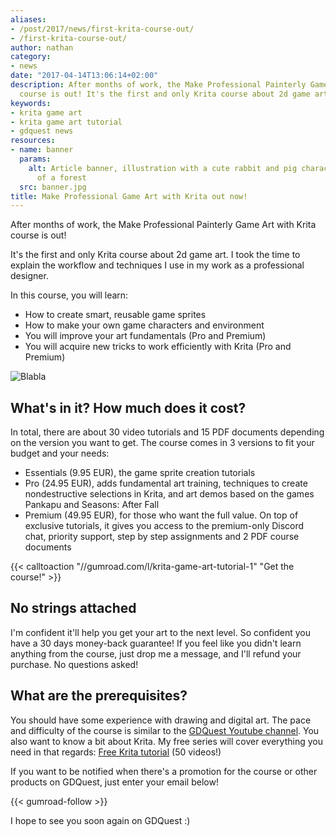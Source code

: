 ```yaml
---
aliases:
- /post/2017/news/first-krita-course-out/
- /first-krita-course-out/
author: nathan
category:
- news
date: "2017-04-14T13:06:14+02:00"
description: After months of work, the Make Professional Painterly Game Art with Krita
  course is out! It's the first and only Krita course about 2d game art.
keywords:
- krita game art
- krita game art tutorial
- gdquest news
resources:
- name: banner
  params:
    alt: Article banner, illustration with a cute rabbit and pig character in front
      of a forest
  src: banner.jpg
title: Make Professional Game Art with Krita out now!
---
```


After months of work, the Make Professional Painterly Game Art with Krita course is out!

It's the first and only Krita course about 2d game art. I took the time to explain the workflow and techniques I use in my work as a professional designer.

In this course, you will learn:

- How to create smart, reusable game sprites
- How to make your own game characters and environment
- You will improve your art fundamentals (Pro and Premium)
- You will acquire new tricks to work efficiently with Krita (Pro and Premium)

![Blabla](/img/product/krita/painterly-game-art/demo.jpg)

## What's in it? How much does it cost?

In total, there are about 30 video tutorials and 15 PDF documents depending on the version you want to get. The course comes in 3 versions to fit your budget and your needs: 

- Essentials (9.95 EUR), the game sprite creation tutorials
- Pro (24.95 EUR), adds fundamental art training, techniques to create nondestructive selections in Krita, and art demos based on the games Pankapu and Seasons: After Fall
- Premium (49.95 EUR), for those who want the full value. On top of exclusive tutorials, it gives you access to the premium-only Discord chat, priority support, step by step assignments and 2 PDF course documents

{{< calltoaction "//gumroad.com/l/krita-game-art-tutorial-1" "Get the course!" >}}

## No strings attached

I'm confident it'll help you get your art to the next level. So confident you have a 30 days money-back guarantee! If you feel like you didn't learn anything from the course, just drop me a message, and I'll refund your purchase. No questions asked!

## What are the prerequisites?

You should have some experience with drawing and digital art. The pace and difficulty of the course is similar to the [GDQuest Youtube channel](//youtube.com/c/gdquest).
You also want to know a bit about Krita. My free series will cover everything you need in that regards: [Free Krita tutorial](/tutorial/art/krita-tutorial-for-game-artists/) (50 videos!)

If you want to be notified when there's a promotion for the course or other products on GDQuest, just enter your email below!

{{< gumroad-follow >}}

I hope to see you soon again on GDQuest :)
